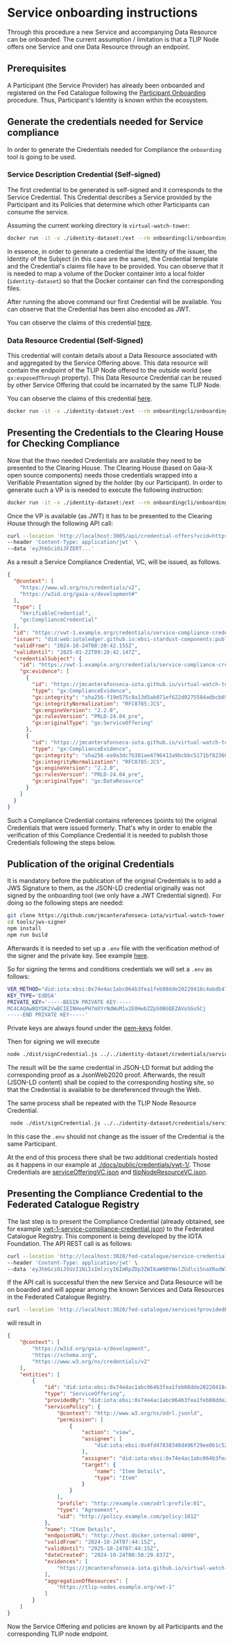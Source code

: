 # Service onboarding instructions

Through this procedure a new Service and accompanying Data Resource can be onboarded. The current assumption / limitation is that a TLIP Node offers one Service and one Data Resource through an endpoint.

## Prerequisites

A Participant (the Service Provider) has already been onboarded and registered on the Fed Catalogue following the [Participant Onboarding](./onboard-participant.md) procedure. Thus, Participant's Identity is known within the ecosystem.

## Generate the credentials needed for Service compliance

In order to generate the Credentials needed for Compliance the `onboarding` tool is going to be used.

### Service Description Credential (Self-signed)

The first credential to be generated is self-signed and it corresponds to the Service Credential. This Credential describes a Service provided by the Participant and its Policies that determine which other Participants can consume the service. 

Assuming the current working directory is `virtual-watch-tower`: 

```sh 
docker run -it -v ./identity-dataset:/ext --rm onboardingcli/onboardingcli vc create --claims-file /ext/claims/services/vwt-1-item-service.json --template-file /ext/templates/template.json --subject-did-file /ext/identities/participants/vwt-1.json --trusted-issuer-file /ext/identities/participants/vwt-1.json --vc-version 2 --issuers-dir /ext/identities --templates-dir /ext/templates --vc-dir /ext/credentials
```

In essence, in order to generate a credential the Identity of the issuer, the Identity of the Subject (in this case are the same), the Credential template and the Credential's claims file have to be provided. You can observe that it is needed to map a volume of the Docker container into a local folder (`identity-dataset`) so that the Docker container can find the corresponding files.

After running the above command our first Credential will be available. You can observe that the Credential has been also encoded as JWT.

You can observe the claims of this credential [here](./identity-dataset/claims/services/vwt-1-item-service.json).

### Data Resource Credential (Self-Signed)

This credential will contain details about a Data Resource associated with and aggregated by the Service Offering above. This data resource will contain the endpoint of the TLIP Node offered to the outside world (see `gx:exposedThrough` property). This Data Resource Credential can be reused by other Service Offering that could be incarnated by the same TLIP Node.

You can observe the claims of this credential [here](./identity-dataset/claims/services/vwt-1-tlip-node-resource.json).

```sh 
docker run -it -v ./identity-dataset:/ext --rm onboardingcli/onboardingcli vc create --claims-file /ext/claims/services/vwt-1-tlip-node-resource.json --template-file /ext/templates/template.json --subject-did-file /ext/identities/participants/vwt-1.json --trusted-issuer-file /ext/identities/participants/vwt-1.json --vc-version 2 --issuers-dir /ext/identities --templates-dir /ext/templates --vc-dir /ext/credentials
```

## Presenting the Credentials to the Clearing House for Checking Compliance

Now that the thwo needed Credentials are available they need to be presented to the Clearing House. The Clearing House (based on Gaia-X open source components) needs those credentials wrapped into a Verifiable Presentation signed by the holder (by our Participant). In order to generate such a VP is is needed to execute the following instruction:

```sh
docker run -it -v ./identity-dataset:/ext --rm onboardingcli/onboardingcli vp create --holder-identity-file /ext/identities/participants/vwt-1.json --vc-version 2 --vc-file /ext/credentials/services/vwt-1/vwt-1-service-offering-credential.json --vc-file /ext/credentials/services/vwt-1/vwt-1-tlip-node-resource-credential.json 
```

Once the VP is available (as JWT) it has to be presented to the Clearing House through the following API call:

```sh
curl --location 'http://localhost:3005/api/credential-offers?vcid=https%3A%2F%2Fvwt-1.example.org%2Fcredentials%2Fservice-compliance-credential.json' \
--header 'Content-Type: application/jwt' \
--data 'eyJhbGciOiJFZERT...'
```

As a result a Service Compliance Credential, VC, will be issued, as follows.

```json
{
  "@context": [
    "https://www.w3.org/ns/credentials/v2",
    "https://w3id.org/gaia-x/development#"
  ],
  "type": [
    "VerifiableCredential",
    "gx:ComplianceCredential"
  ],
  "id": "https://vwt-1.example.org/credentials/service-compliance-credential.json",
  "issuer": "did:web:iotaledger.github.io:ebsi-stardust-components:public:gaia-x:web:twin:dch",
  "validFrom": "2024-10-24T08:20:42.155Z",
  "validUntil": "2025-01-22T09:20:42.147Z",
  "credentialSubject": {
    "id": "https://vwt-1.example.org/credentials/service-compliance-credential.json#cs",
    "gx:evidence": [
      {
        "id": "https://jmcanterafonseca-iota.github.io/virtual-watch-tower/public/credentials/vwt-1/serviceOfferingVC.json",
        "type": "gx:ComplianceEvidence",
        "gx:integrity": "sha256-f19e575c8a13d5ab071ef622d0275584adbcb655530cd91637eb1f7b8e43009e",
        "gx:integrityNormalization": "RFC8785:JCS",
        "gx:engineVersion": "2.2.0",
        "gx:rulesVersion": "PRLD-24.04_pre",
        "gx:originalType": "gx:ServiceOffering"
      },
      {
        "id": "https://jmcanterafonseca-iota.github.io/virtual-watch-tower/public/credentials/vwt-1/tlipNodeResourceVC.json",
        "type": "gx:ComplianceEvidence",
        "gx:integrity": "sha256-ea9a3dc7b381ae4796413a9bcbbc5171bf823601ed5f7907bbb6a753a35e3fcb",
        "gx:integrityNormalization": "RFC8785:JCS",
        "gx:engineVersion": "2.2.0",
        "gx:rulesVersion": "PRLD-24.04_pre",
        "gx:originalType": "gx:DataResource"
      }
    ]
  }
}
```

 Such a Compliance Credential contains references (points to) the original Credentials that were issued formerly. That's why in order to enable the verification of this Compliance Credential it is needed to publish those Credentials following the steps below.

## Publication of the original Credentials

It is mandatory before the publication of the original Credentials is to add a JWS Signature to them, as the JSON-LD credential originally was not signed by the onboarding tool (we only have a JWT Credential signed). For doing so the following steps are needed:

```sh
git clone https://github.com/jmcanterafonseca-iota/virtual-watch-tower
cd tools/jws-signer
npm install
npm run build
```

Afterwards it is needed to set up a `.env` file with the verification method of the signer and the private key. See example [here](./tools/jws-signer/env.example).

So for signing the terms and conditions credentials we will set a `.env` as follows:

```sh
VER_METHOD="did:iota:ebsi:0x74e4ac1abc064b3fea1feb08dde20220418c4abdb478738075b869100143e408#lYAEPQGdcH9crG0jqB_NcoYUYTnxU-BX1OI5PH3bHjw"
KEY_TYPE='EdDSA'
PRIVATE_KEY='-----BEGIN PRIVATE KEY-----
MC4CAQAwBQYDK2VwBCIEINHeePH7mXYrNdWuM1v2E0HwbZZpS0BGQEZAVoSGo5Cj
-----END PRIVATE KEY-----'
```

Private keys are always found under the [pem-keys](./identity-dataset/pem-keys/) folder.

Then for signing we will execute

```sh
node ./dist/signCredential.js ../../identity-dataset/credentials/services/vwt-1/vwt-1-service-offering-credential.json
```

The result will be the same credential in JSON-LD format but adding the corresponding proof as a JsonWeb2020 proof. Afterwards, the result (JSON-LD content) shall be copied to the corresponding hosting site, so that the Credential is available to be dereferenced through the Web. 

The same process shall be repeated with the TLIP Node Resource Credential. 

```sh
 node ./dist/signCredential.js ../../identity-dataset/credentials/services/vwt-1/vwt-1-tlip-node-resource-credential.json
```

In this case the `.env` should not change as the issuer of the Credential is the same Participant. 

At the end of this process there shall be two additional credentials hosted as it happens in our example at [./docs/public/credentials/vwt-1/](./docs/public/credentials/vwt-1/). Those Credentials are [serviceOfferingVC.json](./docs/public/credentials/vwt-1/serviceOfferingVC.json) and [tlipNodeResourceVC.json](./docs/public/credentials/vwt-1/tlipNodeResourceVC.json).

## Presenting the Compliance Credential to the Federated Catalogue Registry

The last step is to present the Compliance Credential (already obtained, see for example [vwt-1-service-compliance-credential.json](./identity-dataset/credentials/compliance/vwt-1-service-compliance-credential.json)) to the Federated Catalogue Registry. This component is being developed by the IOTA Foundation. The API REST call is as follows:

```sh
curl --location 'http://localhost:3020/fed-catalogue/service-credentials' \
--header 'Content-Type: application/jwt' \
--data 'eyJhbGciOiJSUzI1NiIsImlzcyI6ImRpZDp3ZWI6aW90YWxlZGdlci5naXRodWIuaW86ZWJzaS1zdGFyZHVzdC1jb21wb25lbnRzOnB1YmxpYzpnYWl...'
```

If the API call is successful then the new Service and Data Resource will be on boarded and will appear among the known Services and Data Resources in the Federated Catalogue Registry.

```sh
curl --location 'http://localhost:3020/fed-catalogue/services?providedBy=did%3Aiota%3Aebsi%3A0x74e4ac1abc064b3fea1feb08dde20220418c4abdb478738075b869100143e408'
```

will result in

```json
{
    "@context": [
        "https://w3id.org/gaia-x/development",
        "https://schema.org",
        "https://www.w3.org/ns/credentials/v2"
    ],
    "entities": [
        {
            "id": "did:iota:ebsi:0x74e4ac1abc064b3fea1feb08dde20220418c4abdb478738075b869100143e408",
            "type": "ServiceOffering",
            "providedBy": "did:iota:ebsi:0x74e4ac1abc064b3fea1feb08dde20220418c4abdb478738075b869100143e408",
            "servicePolicy": {
                "@context": "http://www.w3.org/ns/odrl.jsonld",
                "permission": [
                    {
                        "action": "view",
                        "assignee": [
                            "did:iota:ebsi:0x4fd47838348d496f29ee0b1c5268c542ad0e9d306eec527c6f9c4e528b8ac1e1"
                        ],
                        "assigner": "did:iota:ebsi:0x74e4ac1abc064b3fea1feb08dde20220418c4abdb478738075b869100143e408",
                        "target": {
                            "name": "Item Details",
                            "type": "Item"
                        }
                    }
                ],
                "profile": "http://example.com/odrl:profile:01",
                "type": "Agreement",
                "uid": "http://policy.example.com/policy:1012"
            },
            "name": "Item Details",
            "endpointURL": "http://host.docker.internal:4090",
            "validFrom": "2024-10-24T07:44:15Z",
            "validUntil": "2025-10-24T07:44:15Z",
            "dateCreated": "2024-10-24T08:50:29.837Z",
            "evidences": [
                "https://jmcanterafonseca-iota.github.io/virtual-watch-tower/public/credentials/vwt-1/serviceOfferingVC.json"
            ],
            "aggregationOfResources": [
                "https://tlip-nodes.example.org/vwt-1"
            ]
        }
    ]
}
```

Now the Service Offering and policies are known by all Participants and the corresponding TLIP node endpoint.
